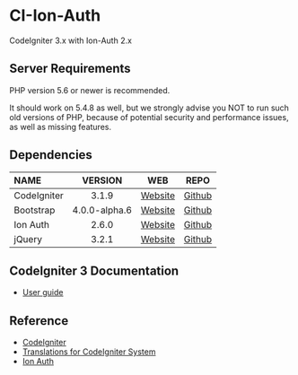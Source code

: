 # CI-Ion-Auth
CodeIgniter 3.x with Ion-Auth 2.x

## Server Requirements

PHP version 5.6 or newer is recommended.

It should work on 5.4.8 as well, but we strongly advise you NOT to run such old versions of PHP, because of potential security and performance issues, as well as missing features.

## Dependencies
| NAME | VERSION | WEB | REPO |
| :--- | :---: | :---: | :---: |
| CodeIgniter | 3.1.9 | [Website](https://codeigniter.com/) | [Github](https://github.com/bcit-ci/CodeIgniter/)
| Bootstrap | 4.0.0-alpha.6 | [Website](http://v4-alpha.getbootstrap.com/) | [Github](https://github.com/twbs/bootstrap)
| Ion Auth | 2.6.0 | [Website](http://benedmunds.com/ion_auth) | [Github](https://github.com/benedmunds/CodeIgniter-Ion-Auth)
| jQuery | 3.2.1 | [Website](https://jquery.com/) | [Github](https://github.com/jquery/jquery)

## CodeIgniter 3 Documentation

* [User guide](https://codeigniter.com/user_guide)

## Reference

* [CodeIgniter](https://github.com/bcit-ci/CodeIgniter)
* [Translations for CodeIgniter System](https://github.com/bcit-ci/codeigniter3-translations)
* [Ion Auth](https://github.com/benedmunds/CodeIgniter-Ion-Auth)
